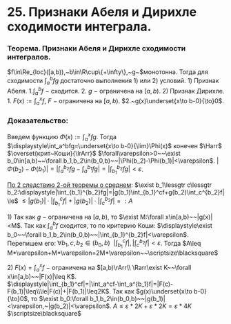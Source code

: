 # 25. Признаки Абеля и Дирихле сходимости интеграла.

### Теорема. Признаки Абеля и Дирихле сходимости интегралов.
$f\in\Re_{loc}([a,b)),~b\in\R\cup\{+\infty\},~g~$монотонна.
Тогда для сходимости $\displaystyle\int_a^bfg$ достаточно выполнения $1)$ или $2)$ условий.
$1)$ Признак Абеля.
    $\displaystyle1.\int_a^bf~-$  сходится.
    $2.~g~-~$ограничена на $[a,b)$.
$2)$ Признак Дирихле.
    $\displaystyle1.~F(x):=\int_a^xf,~F~-~$ограничена на $[a,b)$.
    $2.~g(x)\underset{x\to b-0}{\to}0$.

### Доказательство:
Введем функцию $\displaystyle\Phi(x):=\int_{a}^{x}fg.$
Тогда $\displaystyle\int_a^bfg=\underset{x\to b-0}{\lim}\Phi(x)$ конечен $\Harr$
 $\overset{крит~Коши}{\lrArr}$ $\forall\varepsilon>0~~\exist b_0\in[a,b)~~\forall b_1,b_2\in(b_0,b)~~|\Phi(b_2)-\Phi(b_1)|<\varepsilon$.
$\displaystyle|\Phi(b_2)-\Phi(b_1)|=|\int_a^{b_2}fg-\int_a^{b_1}fg|=|\int_{b_1}^{b_2}fg|<\varepsilon$.

[По 2 следствию 2-ой теоремы о среднем](12-03-24.md):
$\exist b_1\lessgtr c\lessgtr b_2:\displaystyle|\int_{b_1}^{b_2}fg|=|g(b_1)\int_{b_1}^cf+g(b_2)\int_c^{b_2}f|\le$
$\displaystyle\le|g(b_1)|\cdot|\int_{b_1}^cf|+|g(b_2)|\cdot|\int_c^{b_2}f|=:A$

$1)$ Так как $g~-~$ограничена на $[a,b)$, то $\exist M:\forall x\in[a,b)~~|g(x)|<M$.
Так как $\displaystyle\int_{a}^{b}f$ сходится, то по критерию Коши:
$\displaystyle\exist b_0~~\forall b_1,b_2\in(b_0,b)~~|\int_{b_1}^{b_2}f|<\varepsilon$.
Перепишем его:
$\displaystyle\forall b_1,c,b_2\in(b_0,b)~~|\int_{b_1}^{c}f|,|\int_{c}^{b_2}f|<\varepsilon$.
Тогда $A\leq M*\varepsilon+M*\varepsilon=2M*\varepsilon~~\scriptsize\blacksquare$

$2)$ $\displaystyle F(x)=\int_a^xf~-~$ограничена на $[a,b)\rArr\\
\Rarr\exist K~~\forall x\in[a,b)~~|F(x)|\leq K$.  
 $\displaystyle|\int_{b_1}^cf|=|\int_a^cf-\int_a^{b_1}f|=|F(c)-F(b_1)|\leq\\\le|F(c)|+|F(b_1)|\leq2K$. 
Так как $g(x)\underset{x\to b-0}{\to}0$, то $\exist b_0:\forall b_1,b_2\in(b_0,b)~~|g(b_1)|<\varepsilon,~|g(b_2)|<\varepsilon$.
$A\leq\varepsilon*2K+\varepsilon*2K=\varepsilon*4K$  $\scriptsize\blacksquare$